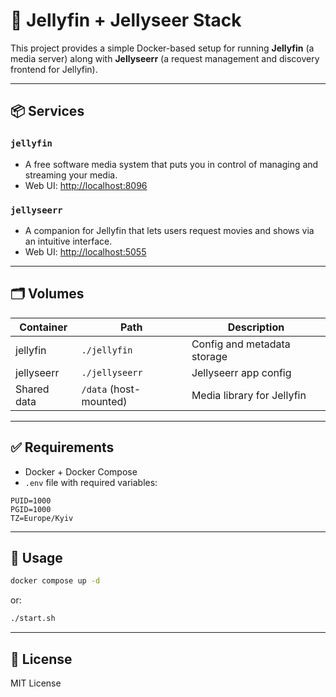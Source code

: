 # 🍿 Jellyfin + Jellyseer Stack

This project provides a simple Docker-based setup for running **Jellyfin** (a media server) along with **Jellyseerr** (a request management and discovery frontend for Jellyfin).

---

## 📦 Services

### `jellyfin`

* A free software media system that puts you in control of managing and streaming your media.
* Web UI: [http://localhost:8096](http://localhost:8096)

### `jellyseerr`

* A companion for Jellyfin that lets users request movies and shows via an intuitive interface.
* Web UI: [http://localhost:5055](http://localhost:5055)

---

## 🗂 Volumes

| Container   | Path                   | Description                 |
| ----------- | ---------------------- | --------------------------- |
| jellyfin    | `./jellyfin`           | Config and metadata storage |
| jellyseerr  | `./jellyseerr`         | Jellyseerr app config       |
| Shared data | `/data` (host-mounted) | Media library for Jellyfin  |

---

## ✅ Requirements

* Docker + Docker Compose
* `.env` file with required variables:

```
PUID=1000
PGID=1000
TZ=Europe/Kyiv
```

---

## 🚀 Usage

```bash
docker compose up -d
```

or:

```bash
./start.sh
```

---

## 📄 License

MIT License
